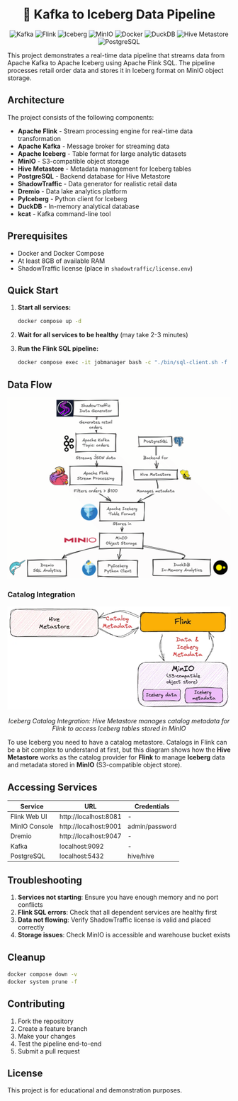 <div align="center">

# 🌊 Kafka to Iceberg Data Pipeline

<p align="center">
  <img src="https://img.shields.io/badge/Apache-Kafka-231F20?style=for-the-badge&logo=apache-kafka&logoColor=white" alt="Kafka">
  <img src="https://img.shields.io/badge/Apache-Flink-E6526F?style=for-the-badge&logo=apache-flink&logoColor=white" alt="Flink">
  <img src="https://img.shields.io/badge/Apache-Iceberg-0099E5?style=for-the-badge&logo=apache&logoColor=white" alt="Iceberg">
  <img src="https://img.shields.io/badge/MinIO-C72E49?style=for-the-badge&logo=minio&logoColor=white" alt="MinIO">
  <img src="https://img.shields.io/badge/Docker-2496ED?style=for-the-badge&logo=docker&logoColor=white" alt="Docker">
  <img src="https://img.shields.io/badge/DuckDB-FFF000?style=for-the-badge&logo=duckdb&logoColor=black" alt="DuckDB">
  <img src="https://img.shields.io/badge/Hive-FDEE21?style=for-the-badge&logo=apache-hive&logoColor=black" alt="Hive Metastore">
  <img src="https://img.shields.io/badge/PostgreSQL-336791?style=for-the-badge&logo=postgresql&logoColor=white" alt="PostgreSQL">
</p>


</div>

This project demonstrates a real-time data pipeline that streams data from Apache Kafka to Apache Iceberg using Apache Flink SQL. The pipeline processes retail order data and stores it in Iceberg format on MinIO object storage.

## Architecture

The project consists of the following components:

- **Apache Flink** - Stream processing engine for real-time data transformation
- **Apache Kafka** - Message broker for streaming data
- **Apache Iceberg** - Table format for large analytic datasets
- **MinIO** - S3-compatible object storage
- **Hive Metastore** - Metadata management for Iceberg tables
- **PostgreSQL** - Backend database for Hive Metastore
- **ShadowTraffic** - Data generator for realistic retail data
- **Dremio** - Data lake analytics platform
- **PyIceberg** - Python client for Iceberg
- **DuckDB** - In-memory analytical database
- **kcat** - Kafka command-line tool

## Prerequisites

- Docker and Docker Compose
- At least 8GB of available RAM
- ShadowTraffic license (place in `shadowtraffic/license.env`)

## Quick Start

1. **Start all services:**
   ```bash
   docker compose up -d
   ```

2. **Wait for all services to be healthy** (may take 2-3 minutes)

3. **Run the Flink SQL pipeline:**
   ```bash
   docker compose exec -it jobmanager bash -c "./bin/sql-client.sh -f /data/kafka-to-iceberg-new.sql"
   ```

## Data Flow
![image info](img/flowchart.png)

### Catalog Integration

<div align="center">
  
![Catalog Diagram](img/catalog-integration.png)

*Iceberg Catalog Integration: Hive Metastore manages catalog metadata for Flink to access Iceberg tables stored in MinIO*

</div>

To use Iceberg you need to have a catalog metastore. Catalogs in Flink can be a bit complex to understand at first, but this diagram shows how the **Hive Metastore** works as the catalog provider for **Flink** to manage **Iceberg** data and metadata stored in **MinIO** (S3-compatible object store).

## Accessing Services

| Service | URL | Credentials |
|---------|-----|-------------|
| Flink Web UI | http://localhost:8081 | - |
| MinIO Console | http://localhost:9001 | admin/password |
| Dremio | http://localhost:9047 | - |
| Kafka | localhost:9092 | - |
| PostgreSQL | localhost:5432 | hive/hive |


## Troubleshooting

1. **Services not starting**: Ensure you have enough memory and no port conflicts
2. **Flink SQL errors**: Check that all dependent services are healthy first
3. **Data not flowing**: Verify ShadowTraffic license is valid and placed correctly
4. **Storage issues**: Check MinIO is accessible and warehouse bucket exists

## Cleanup

```bash
docker compose down -v
docker system prune -f
```

## Contributing

1. Fork the repository
2. Create a feature branch
3. Make your changes
4. Test the pipeline end-to-end
5. Submit a pull request

## License

This project is for educational and demonstration purposes.
